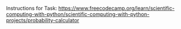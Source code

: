 Instructions for Task: https://www.freecodecamp.org/learn/scientific-computing-with-python/scientific-computing-with-python-projects/probability-calculator
